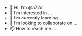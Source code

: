 - 👋 Hi, I’m @a72d
- 👀 I’m interested in ...
- 🌱 I’m currently learning ...
- 💞️ I’m looking to collaborate on ...
- 📫 How to reach me ...

<!---
a72d/a72d is a ✨ special ✨ repository because its `README.md` (this file) appears on your GitHub profile.
You can click the Preview link to take a look at your changes.
--->

